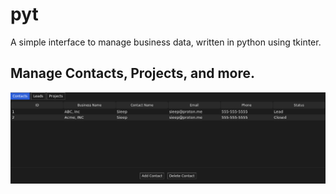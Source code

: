 # pyt

A simple interface to manage business data, written in python using tkinter.


## Manage Contacts, Projects, and more.

![](https://github.com/Sieep-Coding/pyt/blob/main/assets/image.png)
